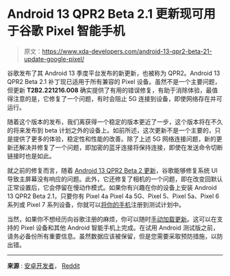 # Android 13 QPR2 Beta 2.1 更新现可用于谷歌 Pixel 智能手机

> 原文：<https://www.xda-developers.com/android-13-qpr2-beta-21-update-google-pixel/>

谷歌发布了其 Android 13 季度平台发布的新更新，也被称为 QPR2。Android 13 QPR2 Beta 2.1 补丁现已适用于所有兼容的 Pixel 设备。虽然不是一个主要问题，但更新 **T2B2.221216.008** 确实提供了有用的错误修复，有助于消除体验，最值得注意的是，它修复了一个问题，有时会阻止 5G 连接到设备，即使网络存在并可运行。

随着这个版本的发布，我们离获得一个稳定的版本更近了一步，这个版本将在不久的将来发布到 beta 计划之外的设备上。如前所述，这次更新不是一个主要的，只是提供了更多的体验，稳定性和性能的改善。除了上述 5G 网络连接问题，新的更新还解决并修复了一个问题，即加密的蓝牙连接将保持连接，即使在发送命令切断链接时也是如此。

就之前的修复而言，随着 [Android 13 QPR2 Beta 2 更新](https://www.xda-developers.com/android-13-qpr2-beta-2-google-pixel/)，谷歌能够修复系统 UI 导致主屏幕没有响应的问题。此外，它还修复了相机的一个问题，即在改变回默认正常设置后，它会停留在慢动作模式。如果你有兴趣在你的设备上安装 Android 13 QPR2 Beta 2.1，只要你有 Pixel 4a Pixel 4a 5G、Pixel 5、Pixel 5a、Pixel 6 系列或 Pixel 7 系列设备，你就可以[将你的手机](https://www.google.com/android/beta)注册到测试计划中。

当然，如果你不想经历向谷歌注册的麻烦，你可以随时[手动加载更新](https://www.xda-developers.com/how-to-install-android-13/)。这可以在支持的 Pixel 设备和其他 Android 智能手机上完成。在试用 Android 测试版之前，请务必备份所有重要信息。虽然数据应该被保留，但是您需要采取预防措施，以防出错。

* * *

**来源** : [安卓开发者](https://developer.android.com/about/versions/13/release-notes)， [Reddit](https://www.reddit.com/r/android_beta/comments/10h5o0n/android_13_qpr2_beta_21_patch_now_available/)